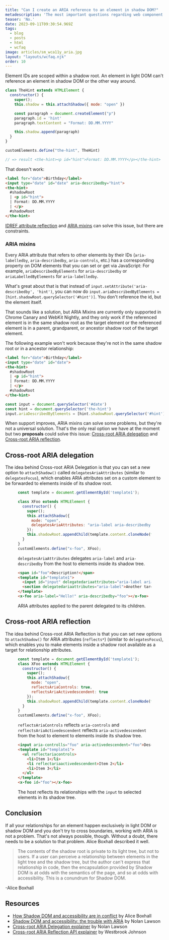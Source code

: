 ```yaml
---
title: "Can I create an ARIA reference to an element in shadow DOM?"
metadescription: 'The most important questions regarding web component accessibility'
teaser: 'No.'
date: 2023-09-11T09:30:54.969Z
tags:
  - blog
  - posts
  - html
  - wcfaq
image: articles/sm_wca11y_aria.jpg
layout: "layouts/wcfaq.njk"
order: 10
---
```


Element IDs are scoped within a shadow root. An element in light DOM can't reference an element in shadow DOM or the other way around.

```js
class TheHint extends HTMLElement {
  constructor() {
    super();
    this.shadow = this.attachShadow({ mode: "open" })

    const paragraph = document.createElement("p")
    paragraph.id = 'hint'
    paragraph.textContent = "Format: DD.MM.YYYY"

    this.shadow.append(paragraph)
  }
}

customElements.define("the-hint", TheHint)

// => result <the-hint><p id="hint">Format: DD.MM.YYYY</p></the-hint>
```

That doesn't work:

```html
<label for="date">Birthday</label>
<input type="date" id="date" aria-describedby="hint">
<the-hint>
  #shadowRoot
  | <p id="hint">
  | Format: DD.MM.YYYY
  | </p>
  #shadowRoot
</the-hint>
```

[IDREF attribute reflection](https://github.com/whatwg/html/pull/7934) and [ARIA mixins](https://w3c.github.io/aria/#ARIAMixin) can solve this issue, but there are constraints.

### ARIA mixins

Every ARIA attribute that refers to other elements by their IDs (`aria-labelledby`, `aria-describedby`, `aria-controls`, etc.) has a corresponding property on DOM elements that you can set or get via JavaScript: For example, `ariaDescribedByElements` for `aria-describedby` or `ariaLabelledByElements` for `aria-labelledby`.

What's great about that is that instead of `input.setAttribute('aria-describedby', 'hint')`, you can now do `input.ariaDescribedByElements = [hint.shadowRoot.querySelector('#hint')]`. You don't reference the id, but the element itself.

That sounds like a solution, but ARIA Mixins are currently only supported in Chrome Canary and WebKit Nightly, and they only work if the referenced element is in the same shadow root as the target element or the referenced element is in a parent, grandparent, or ancestor shadow root of the target element.

The following example won't work because they're not in the same shadow root or in a ancestor relationship:

```html
<label for="date">Birthday</label>
<input type="date" id="date">
<the-hint>
  #shadowRoot
  | <p id="hint">
  | Format: DD.MM.YYYY
  | </p>
  #shadowRoot
</the-hint>
```

```js
const input = document.querySelector('#date')
const hint = document.querySelector('the-hint')
input.ariaDescribedByElements = [hint.shadowRoot.querySelector('#hint')]
```

When support improves, ARIA mixins can solve some problems, but they're not a universal solution. That's the only real option we have at the moment but two **proposals** could solve this issue: [Cross-root ARIA delegation](https://github.com/leobalter/cross-root-aria-delegation/blob/main/explainer.md) and [Cross-root ARIA reflection](https://github.com/Westbrook/cross-root-aria-reflection/blob/main/cross-root-aria-reflection.md).

## Cross-root ARIA delegation

The idea behind Cross-root ARIA Delegation is that you can set a new option to `attachShadow()` called `delegatesAriaAttributes` (similar to `delegatesFocus`), which enables ARIA attributes set on a custom element to be forwarded to elements inside of its shadow root.

<figure>

```js
const template = document.getElementById('template1');

class XFoo extends HTMLElement {
  constructor() {
    super();
    this.attachShadow({ 
      mode: "open", 
      delegatesAriaAttributes: "aria-label aria-describedby"
    });
    this.shadowRoot.appendChild(template.content.cloneNode(true));
  }
}
customElements.define("x-foo", XFoo);
```

<figcaption>

`delegatesAriaAttributes` delegates `aria-label` and `aria-describedby` from the host to elements inside its shadow tree.

</figcaption>
</figure>

<figure>

```html
<span id="foo">Description!</span>
<template id="template1">
  <input id="input" delegatedariaattributes="aria-label aria-describedby" />
  <section delegatedariaattributes="aria-label">Another target</section>
</template>
<x-foo aria-label="Hello!" aria-describedby="foo"></x-foo>
```


<figcaption>

ARIA attributes applied to the parent delegated to its children.


</figcaption>
</figure>

## Cross-root ARIA reflection

The idea behind Cross-root ARIA Reflection is that you can set new options to `attachShadow()` for ARIA attributes (`reflects*`) (similar to `delegatesFocus`), which enables you to make elements inside a shadow root available as a target for relationship attributes.

<figure>

```js
const template = document.getElementById('template1');
class XFoo extends HTMLElement {
  constructor() {
    super();
    this.attachShadow({ 
      mode: "open", 
      reflectsAriaControls: true, 
      reflectsAriaActivedescendent: true
    });
    this.shadowRoot.appendChild(template.content.cloneNode(true));
  }
}
customElements.define("x-foo", XFoo);
```

<figcaption>

`reflectsAriaControls` reflects `aria-controls` and `reflectsAriaActivedescendent` reflects `aria-activedescendent` from the host to element to elements inside its shadow tree.
</figcaption>
</figure>

<figure>


```html
<input aria-controlls="foo" aria-activedescendent="foo">Description!</span>
<template id="template1">
  <ul reflectariacontrols>
    <li>Item 1</li>
    <li reflectariaactivedescendent>Item 2</li>
    <li>Item 3</li>
  </ul>
</template>
<x-foo id="foo"></x-foo>
```

<figcaption>

The host reflects its relationships with the `input` to selected elements in its shadow tree.


</figcaption>
</figure>

## Conclusion

If all your relationships for an element happen exclusively in light DOM or shadow DOM and you don't try to cross boundaries, working with ARIA is not a problem. That's not always possible, though. Without a doubt, there needs to be a solution to that problem. Alice Boxhall described it well.

<div class="quote">
  <blockquote>The contents of the shadow root is private to its light tree, but not to users. If a user can perceive a relationship between elements in the light tree and the shadow tree, but the author can't express that relationship in code, then the encapsulation provided by Shadow DOM is at odds with the semantics of the page, and so at odds with accessibility. This is a conundrum for Shadow DOM.</blockquote>
  <p><span aria-hidden="true">-</span>Alice Boxhall</p>
</div>

## Resources 

* [How Shadow DOM and accessibility are in conflict](https://alice.pages.igalia.com/blog/how-shadow-dom-and-accessibility-are-in-conflict/) by Alice Boxhall
* [Shadow DOM and accessibility: the trouble with ARIA](https://nolanlawson.com/2022/11/28/shadow-dom-and-accessibility-the-trouble-with-aria/) by Nolan Lawson
* [Cross-root ARIA Delegation explainer](https://github.com/leobalter/cross-root-aria-delegation/blob/main/explainer.md) by Nolan Lawson
* [Cross-root ARIA Reflection API explainer](https://github.com/Westbrook/cross-root-aria-reflection/blob/main/cross-root-aria-reflection.md) by Westbrook Johnson
